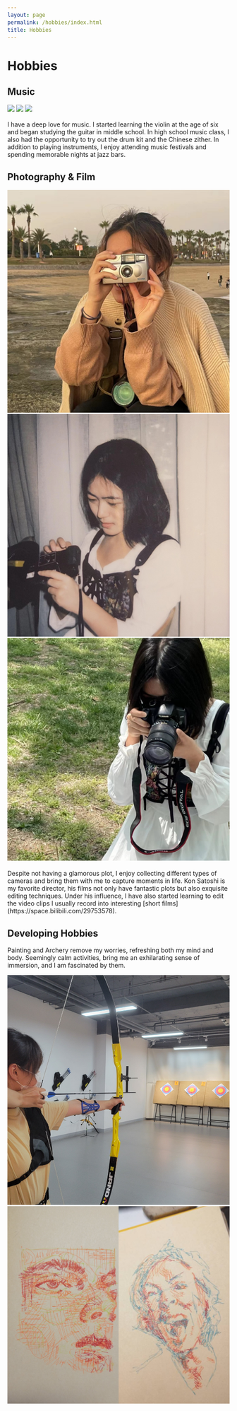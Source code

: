```yaml
---
layout: page
permalink: /hobbies/index.html
title: Hobbies
---
```


# Hobbies

## Music

<div class="third">
<img src="/images/swimming2.JPG">
<img src="/images/swimming.JPG">
<img src="/images/swiming1.JPG">
</div>
<br>I have a deep love for music. I started learning the violin at the age of six and began studying the guitar in middle school. In high school music class, I also had the opportunity to try out the drum kit and the Chinese zither. In addition to playing instruments, I enjoy attending music festivals and spending memorable nights at jazz bars.

## Photography & Film 

<div class="third">
<img src="/images/photography1.JPG">
<img src="/images/photography2.JPG">
<img src="/images/photography3.JPG">
</div>
<br>Despite not having a glamorous plot, I enjoy collecting different types of cameras and bring them with me to capture moments in life. Kon Satoshi is my favorite director, his films not only have fantastic plots but also exquisite editing techniques. Under his influence, I have also started learning to edit the video clips I usually record into interesting [short films](https://space.bilibili.com/29753578).


## Developing Hobbies

Painting and Archery remove my worries, refreshing both my mind and body. Seemingly calm activities, bring me an exhilarating sense of immersion, and I am fascinated by them.


<div class="half">
<img src="/images/archery.JPG">
<img src="/images/painting.JPG">
</div>
<br>



<!-- Calendly inline widget begin -->

<!-- <div class="calendly-inline-widget" data-url="https://calendly.com/lancecai/meet-with-lance" style="min-width:320px;height:630px;"></div>
<script type="text/javascript" src="https://assets.calendly.com/assets/external/widget.js" async></script> -->

<!-- Calendly inline widget end -->

